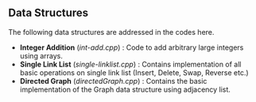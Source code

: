 ## Data Structures

The following data structures are addressed in the codes here.

* **Integer Addition** (*int-add.cpp*) : Code to add arbitrary large integers using arrays.  
* **Single Link List** (*single-linklist.cpp*) : Contains implementation of all basic operations on single link list (Insert, Delete, Swap, Reverse etc.)
* **Directed Graph** (*directedGraph.cpp*) : Contains the basic implementation of the Graph data structure using adjacency list.

